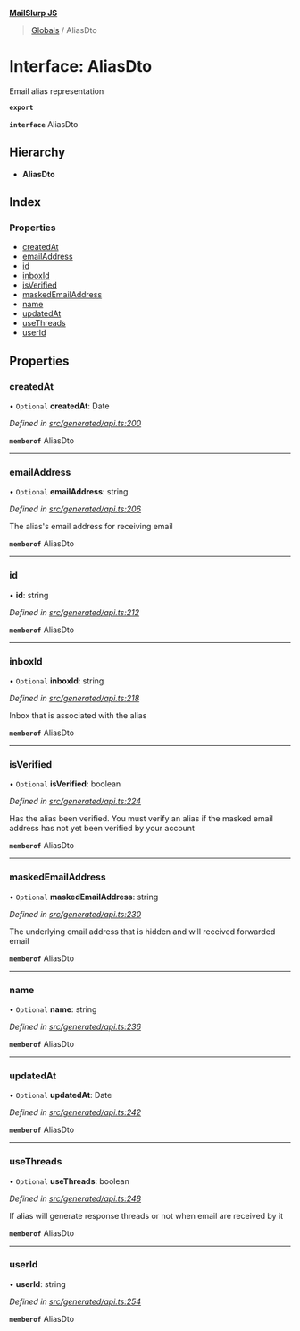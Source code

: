 **[MailSlurp JS](../README.md)**

> [Globals](../README.md) / AliasDto

# Interface: AliasDto

Email alias representation

**`export`** 

**`interface`** AliasDto

## Hierarchy

* **AliasDto**

## Index

### Properties

* [createdAt](aliasdto.md#createdat)
* [emailAddress](aliasdto.md#emailaddress)
* [id](aliasdto.md#id)
* [inboxId](aliasdto.md#inboxid)
* [isVerified](aliasdto.md#isverified)
* [maskedEmailAddress](aliasdto.md#maskedemailaddress)
* [name](aliasdto.md#name)
* [updatedAt](aliasdto.md#updatedat)
* [useThreads](aliasdto.md#usethreads)
* [userId](aliasdto.md#userid)

## Properties

### createdAt

• `Optional` **createdAt**: Date

*Defined in [src/generated/api.ts:200](https://github.com/mailslurp/mailslurp-client/blob/751f7bb/src/generated/api.ts#L200)*

**`memberof`** AliasDto

___

### emailAddress

• `Optional` **emailAddress**: string

*Defined in [src/generated/api.ts:206](https://github.com/mailslurp/mailslurp-client/blob/751f7bb/src/generated/api.ts#L206)*

The alias's email address for receiving email

**`memberof`** AliasDto

___

### id

•  **id**: string

*Defined in [src/generated/api.ts:212](https://github.com/mailslurp/mailslurp-client/blob/751f7bb/src/generated/api.ts#L212)*

**`memberof`** AliasDto

___

### inboxId

• `Optional` **inboxId**: string

*Defined in [src/generated/api.ts:218](https://github.com/mailslurp/mailslurp-client/blob/751f7bb/src/generated/api.ts#L218)*

Inbox that is associated with the alias

**`memberof`** AliasDto

___

### isVerified

• `Optional` **isVerified**: boolean

*Defined in [src/generated/api.ts:224](https://github.com/mailslurp/mailslurp-client/blob/751f7bb/src/generated/api.ts#L224)*

Has the alias been verified. You must verify an alias if the masked email address has not yet been verified by your account

**`memberof`** AliasDto

___

### maskedEmailAddress

• `Optional` **maskedEmailAddress**: string

*Defined in [src/generated/api.ts:230](https://github.com/mailslurp/mailslurp-client/blob/751f7bb/src/generated/api.ts#L230)*

The underlying email address that is hidden and will received forwarded email

**`memberof`** AliasDto

___

### name

• `Optional` **name**: string

*Defined in [src/generated/api.ts:236](https://github.com/mailslurp/mailslurp-client/blob/751f7bb/src/generated/api.ts#L236)*

**`memberof`** AliasDto

___

### updatedAt

• `Optional` **updatedAt**: Date

*Defined in [src/generated/api.ts:242](https://github.com/mailslurp/mailslurp-client/blob/751f7bb/src/generated/api.ts#L242)*

**`memberof`** AliasDto

___

### useThreads

• `Optional` **useThreads**: boolean

*Defined in [src/generated/api.ts:248](https://github.com/mailslurp/mailslurp-client/blob/751f7bb/src/generated/api.ts#L248)*

If alias will generate response threads or not when email are received by it

**`memberof`** AliasDto

___

### userId

•  **userId**: string

*Defined in [src/generated/api.ts:254](https://github.com/mailslurp/mailslurp-client/blob/751f7bb/src/generated/api.ts#L254)*

**`memberof`** AliasDto

